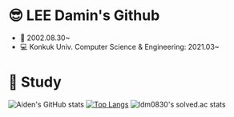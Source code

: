 # 😎 LEE Damin's Github
* 🎂 2002.08.30~
* 💻 Konkuk Univ. Computer Science & Engineering: 2021.03~
####
####
####
####
# 📖 Study

![Aiden's GitHub stats](https://github-readme-stats.vercel.app/api?username=Aiden-swda&show_icons=true&theme=radical)
[![Top Langs](https://github-readme-stats.vercel.app/api/top-langs/?username=Aiden-swda&layout=compact)](https://github.com/Aiden-swda/github-readme-stats)
![ldm0830's solved.ac stats](https://github-readme-solvedac.hyp3rflow.vercel.app/api/?handle=ldm0830)
